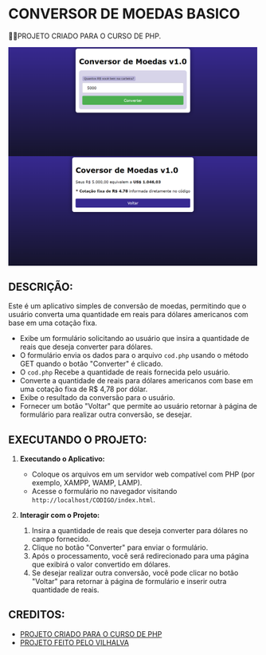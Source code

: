 # CONVERSOR DE MOEDAS BASICO
👨‍🏫PROJETO CRIADO PARA O CURSO DE PHP.

<img src="./IMAGENS/FOTO_1.png" align="center" width="500"> <br>
<img src="./IMAGENS/FOTO_2.png" align="center" width="500"> <br>

## DESCRIÇÃO:
Este é um aplicativo simples de conversão de moedas, permitindo que o usuário converta uma quantidade em reais para dólares americanos com base em uma cotação fixa. 

- Exibe um formulário solicitando ao usuário que insira a quantidade de reais que deseja converter para dólares.
- O formulário envia os dados para o arquivo `cod.php` usando o método GET quando o botão "Converter" é clicado.
- O `cod.php` Recebe a quantidade de reais fornecida pelo usuário.
- Converte a quantidade de reais para dólares americanos com base em uma cotação fixa de R$ 4,78 por dólar.
- Exibe o resultado da conversão para o usuário.
- Fornecer um botão "Voltar" que permite ao usuário retornar à página de formulário para realizar outra conversão, se desejar.

## EXECUTANDO O PROJETO:
1. **Executando o Aplicativo:**
   - Coloque os arquivos em um servidor web compatível com PHP (por exemplo, XAMPP, WAMP, LAMP).
   - Acesse o formulário no navegador visitando `http://localhost/CODIGO/index.html`.

2. **Interagir com o Projeto:**
   1. Insira a quantidade de reais que deseja converter para dólares no campo fornecido.
   2. Clique no botão "Converter" para enviar o formulário.
   3. Após o processamento, você será redirecionado para uma página que exibirá o valor convertido em dólares.
   4. Se desejar realizar outra conversão, você pode clicar no botão "Voltar" para retornar à página de formulário e inserir outra quantidade de reais.

## CREDITOS:
- [PROJETO CRIADO PARA O CURSO DE PHP](https://github.com/VILHALVA/CURSO-DE-PHP)
- [PROJETO FEITO PELO VILHALVA](https://github.com/VILHALVA)





